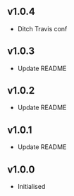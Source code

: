## v1.0.4

 * Ditch Travis conf

## v1.0.3

 * Update README

## v1.0.2

 * Update README
 
## v1.0.1

 * Update README

## v1.0.0

 * Initialised
